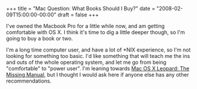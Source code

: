 +++
title = "Mac Question: What Books Should I Buy?"
date = "2008-02-09T15:00:00-00:00"
draft = false
+++

I've owned the Macbook Pro for a little while now, and am getting
comfortable with OS X. I think it's time to dig a little deeper though,
so I'm going to buy a book or two.

I'm a long time computer user, and have a lot of \*NIX experience, so
I'm not looking for something too basic. I'd like something that will
teach me the ins and outs of the whole operating system, and let me go
from being "comfortable" to "power user". I'm leaning towards [Mac OS X
Leopard: The Missing
Manual](http://www.amazon.com/gp/product/059652952X?ie=UTF8&tag=approachingno-20&linkCode=xm2&camp=1789&creativeASIN=059652952X), but I thought I would ask here if anyone else has any other
recommendations.

